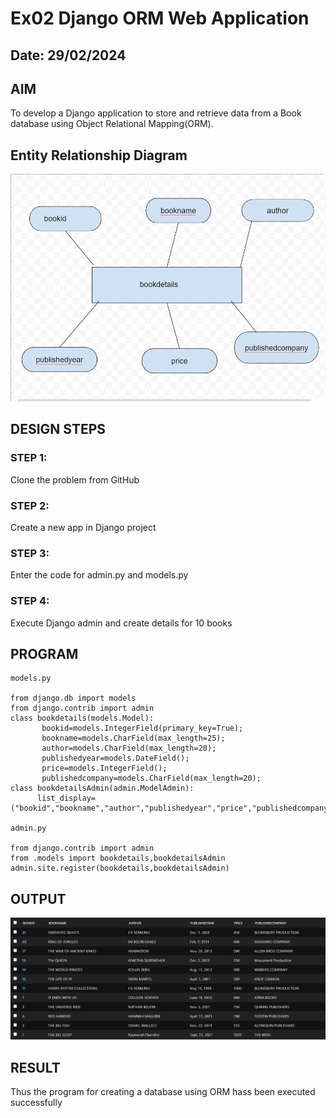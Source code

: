 # Ex02 Django ORM Web Application
## Date: 29/02/2024

## AIM
To develop a Django application to store and retrieve data from a Book database using Object Relational Mapping(ORM).

## Entity Relationship Diagram
![alt text](<Screenshot 2024-02-29 140312.png>)

## DESIGN STEPS

### STEP 1:
Clone the problem from GitHub

### STEP 2:
Create a new app in Django project

### STEP 3:
Enter the code for admin.py and models.py

### STEP 4:
Execute Django admin and create details for 10 books

## PROGRAM
```
models.py

from django.db import models
from django.contrib import admin
class bookdetails(models.Model):
       bookid=models.IntegerField(primary_key=True);
       bookname=models.CharField(max_length=25);
       author=models.CharField(max_length=20);
       publishedyear=models.DateField();
       price=models.IntegerField();
       publishedcompany=models.CharField(max_length=20);
class bookdetailsAdmin(admin.ModelAdmin):
      list_display=("bookid","bookname","author","publishedyear","price","publishedcompany");

admin.py

from django.contrib import admin
from .models import bookdetails,bookdetailsAdmin
admin.site.register(bookdetails,bookdetailsAdmin)

```
## OUTPUT
![alt text](<Screenshot 2024-03-01 084725.png>)



## RESULT
Thus the program for creating a database using ORM hass been executed successfully